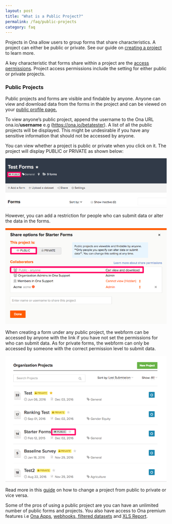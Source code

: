 ```yaml
---
layout: post
title: "What is a Public Project?"
permalink: /faq/public-projects
category: faq
---
```


Projects in Ona allow users to group forms that share characteristics. A project can either be public or private. See our guide on [creating a project](https://help.ona.io/guides/getting-started/#projects) to learn more. 

A key characteristic that forms share within a project are the [access permissions](https://help.ona.io/guides/getting-started/#project-permissions). Project access permissions include the setting for either public or private projects.

### Public Projects

Public projects and forms are visible and findable by anyone. Anyone can view and download data from the forms in the project and can be viewed on your [public profile page.](https://help.ona.io/guides/user-accounts/#edit-profile)

To view anyone’s public project, append the username to the Ona URL ona.io/**username** e.g (https://ona.io/betatester). A list of all the public projects will be displayed. This might be undesirable if you have any sensitive information that should not be accessed by anyone.

You can view whether a project is public or private when you click on it. The project will display PUBLIC or PRIVATE as shown below:

![](/content/screenshots/faq/faq-public-projects1.png)

However, you can add a restriction for people who can submit data or alter the data in the forms.

![](/content/screenshots/faq/faq-public-projects2.png)

When creating a form under any public project, the webform can be accessed by anyone with the link if you have not set the permissions for who can submit data. As for private forms, the webform can only be accessed by someone with the correct permission level to submit data.

![](/content/screenshots/faq/faq-public-projects3.png)

Read more in this [guide](https://help.ona.io/guides/projects/) on how to change a project from public to private or vice versa.

Some of the pros of using a public project are you can have an unlimited number of public forms and projects. You also have access to Ona premium features i.e [Ona Apps](https://help.ona.io/guides/onaapps/), [webhooks](https://help.ona.io/faq/adding-a-webhook),[ ](https://help.ona.io/faq/adding-a-webhook)[filtered datasets](https://help.ona.io/faq/filtered-datasets) and [XLS Report](https://help.ona.io/faq/what-is-an-xls-report).

 

